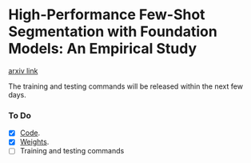 # High-Performance Few-Shot Segmentation with Foundation Models: An Empirical Study

[arxiv link](https://arxiv.org/pdf/2409.06305)

The training and testing commands will be released within the next few days.

### To Do

- [x] [Code](https://github.com/DUT-CSJ/FoundationFSS).
- [x] [Weights](https://github.com/DUT-CSJ/FoundationFSS/releases/download/weights/model_weights.zip).
- [ ] Training and testing commands
